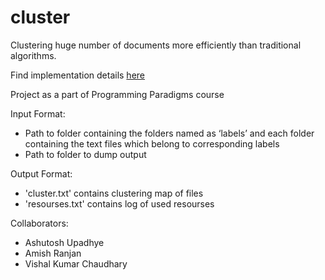 # cluster
Clustering huge number of documents more efficiently than traditional algorithms. 

Find implementation details [here](/report.pdf)

Project as a part of Programming Paradigms course

Input Format:
  - Path to folder containing the folders named as ‘labels’ and each folder containing the text files which belong to corresponding labels
  - Path to folder to dump output

Output Format: 
  - 'cluster.txt' contains clustering map of files
  - 'resourses.txt' contains log of used resourses

Collaborators: 
  - Ashutosh Upadhye
  - Amish Ranjan
  - Vishal Kumar Chaudhary
